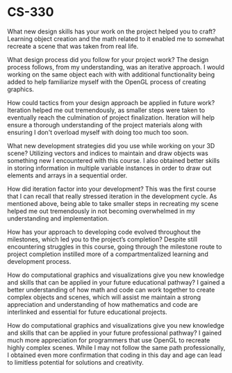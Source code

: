 # CS-330
What new design skills has your work on the project helped you to craft?
Learning object creation and the math related to it enabled me to somewhat recreate a scene that was taken from real life.

What design process did you follow for your project work?
The design process follows, from my understanding, was an iterative approach. I would working on the same object each with with additional functionality being added to help familiarize myself with the OpenGL process of creating graphics.

How could tactics from your design approach be applied in future work?
Iteration helped me out tremendously, as smaller steps were taken to eventually reach the culmination of project finalization. Iteration will help ensure a thorough understanding of the project materials along with ensuring I don't overload myself with doing too much too soon.

What new development strategies did you use while working on your 3D scene?
Utilizing vectors and indices to maintain and draw objects was something new I encountered with this course. I also obtained better skills in storing information in multiple variable instances in order to draw out elements and arrays in a sequential order.

How did iteration factor into your development?
This was the first course that I can recall that really stressed iteration in the development cycle. As mentioned above, being able to take smaller steps in recreating my scene helped me out tremendously in not becoming overwhelmed in my understanding and implementation.

How has your approach to developing code evolved throughout the milestones, which led you to the project’s completion?
Despite still encountering struggles in this course, going through the milestone route to project completion instilled more of a compartmentalized learning and development process.

How do computational graphics and visualizations give you new knowledge and skills that can be applied in your future educational pathway?
I gained a better understanding of how math and code can work together to create complex objects and scenes, which will assist me maintain a strong appreciation and understanding of how mathematics and code are interlinked and essential for future educational projects.

How do computational graphics and visualizations give you new knowledge and skills that can be applied in your future professional pathway?
I gained much more appreciation for programmers that use OpenGL to recreate highly complex scenes. While I may not follow the same path professionally, I obtained even more confirmation that coding in this day and age can lead to limitless potential for solutions and creativity.
